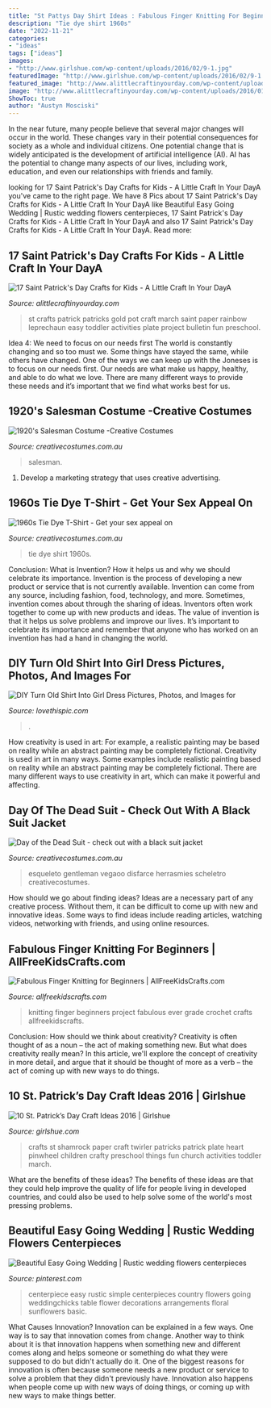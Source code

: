```yaml
---
title: "St Pattys Day Shirt Ideas : Fabulous Finger Knitting For Beginners"
description: "Tie dye shirt 1960s"
date: "2022-11-21"
categories:
- "ideas"
tags: ["ideas"]
images:
- "http://www.girlshue.com/wp-content/uploads/2016/02/9-1.jpg"
featuredImage: "http://www.girlshue.com/wp-content/uploads/2016/02/9-1.jpg"
featured_image: "http://www.alittlecraftinyourday.com/wp-content/uploads/2016/01/4ec2ae1ce3a1eb7e94b8854af5854e00.jpg"
image: "http://www.alittlecraftinyourday.com/wp-content/uploads/2016/01/4ec2ae1ce3a1eb7e94b8854af5854e00.jpg"
ShowToc: true
author: "Austyn Mosciski"
---
```



In the near future, many people believe that several major changes will occur in the world. These changes vary in their potential consequences for society as a whole and individual citizens. One potential change that is widely anticipated is the development of artificial intelligence (AI). AI has the potential to change many aspects of our lives, including work, education, and even our relationships with friends and family.

	

		
looking for 17 Saint Patrick&#039;s Day Crafts for Kids - A Little Craft In Your DayA you've came to the right page. We have 8 Pics about 17 Saint Patrick&#039;s Day Crafts for Kids - A Little Craft In Your DayA like Beautiful Easy Going Wedding | Rustic wedding flowers centerpieces, 17 Saint Patrick&#039;s Day Crafts for Kids - A Little Craft In Your DayA and also 17 Saint Patrick&#039;s Day Crafts for Kids - A Little Craft In Your DayA. Read more:
		
    
## 17 Saint Patrick&#039;s Day Crafts For Kids - A Little Craft In Your DayA

<img loading=lazy src="http://www.alittlecraftinyourday.com/wp-content/uploads/2016/01/4ec2ae1ce3a1eb7e94b8854af5854e00.jpg" onerror="this.onerror=null;this.src='https://tse4.mm.bing.net/th?id=OIP.FdGQiEu0WuySxlnWWn8bygHaMM&amp;pid=15.1';" alt="17 Saint Patrick&#039;s Day Crafts for Kids - A Little Craft In Your DayA">

_Source: alittlecraftinyourday.com_

>st crafts patrick patricks gold pot craft march saint paper rainbow leprechaun easy toddler activities plate project bulletin fun preschool. 

	

Idea 4: We need to focus on our needs first
The world is constantly changing and so too must we. Some things have stayed the same, while others have changed. One of the ways we can keep up with the Joneses is to focus on our needs first. Our needs are what make us happy, healthy, and able to do what we love. There are many different ways to provide these needs and it’s important that we find what works best for us.

    
## 1920&#039;s Salesman Costume -Creative Costumes

<img loading=lazy src="https://www.creativecostumes.com.au/wp-content/uploads/2013/06/1920s-Salesman-Costume.jpg" onerror="this.onerror=null;this.src='https://tse4.mm.bing.net/th?id=OIP.MRwP18ArjK-0FyUVNVuNBQHaLd&amp;pid=15.1';" alt="1920&#039;s Salesman Costume -Creative Costumes">

_Source: creativecostumes.com.au_

>salesman. 

	

1. Develop a marketing strategy that uses creative advertising.

    
## 1960s Tie Dye T-Shirt - Get Your Sex Appeal On

<img loading=lazy src="https://www.creativecostumes.com.au/wp-content/uploads/2020/09/1960s-Tie-Dye-T-Shirt.jpg" onerror="this.onerror=null;this.src='https://tse4.mm.bing.net/th?id=OIP.0H7TcFTFhH2HuqVG3gbwTwHaJ4&amp;pid=15.1';" alt="1960s Tie Dye T-Shirt - Get your sex appeal on">

_Source: creativecostumes.com.au_

>tie dye shirt 1960s. 

	

Conclusion: What is Invention? How it helps us and why we should celebrate its importance.
Invention is the process of developing a new product or service that is not currently available. Invention can come from any source, including fashion, food, technology, and more. Sometimes, invention comes about through the sharing of ideas. Inventors often work together to come up with new products and ideas. The value of invention is that it helps us solve problems and improve our lives. It’s important to celebrate its importance and remember that anyone who has worked on an invention has had a hand in changing the world.

    
## DIY Turn Old Shirt Into Girl Dress Pictures, Photos, And Images For

<img loading=lazy src="http://www.lovethispic.com/uploaded_images/57966-Diy-Turn-Old-Shirt-Into-Girl-Dress.jpg" onerror="this.onerror=null;this.src='https://tse3.mm.bing.net/th?id=OIP.OhK8ZZ_X0WsRc6pmXDioWQHaJ3&amp;pid=15.1';" alt="DIY Turn Old Shirt Into Girl Dress Pictures, Photos, and Images for">

_Source: lovethispic.com_

>. 

	

How creativity is used in art: For example, a realistic painting may be based on reality while an abstract painting may be completely fictional.
Creativity is used in art in many ways. Some examples include realistic painting based on reality while an abstract painting may be completely fictional. There are many different ways to use creativity in art, which can make it powerful and affecting.

    
## Day Of The Dead Suit - Check Out With A Black Suit Jacket

<img loading=lazy src="https://www.creativecostumes.com.au/wp-content/uploads/2020/09/Day-of-the-Dead-Costume-510x680.jpg" onerror="this.onerror=null;this.src='https://tse1.mm.bing.net/th?id=OIP.pe1W5qDZgDiFbLINXjkA1wHaJ4&amp;pid=15.1';" alt="Day of the Dead Suit - check out with a black suit jacket">

_Source: creativecostumes.com.au_

>esqueleto gentleman vegaoo disfarce herrasmies scheletro creativecostumes. 

	

How should we go about finding ideas?
Ideas are a necessary part of any creative process. Without them, it can be difficult to come up with new and innovative ideas. Some ways to find ideas include reading articles, watching videos, networking with friends, and using online resources.

    
## Fabulous Finger Knitting For Beginners | AllFreeKidsCrafts.com

<img loading=lazy src="https://d2droglu4qf8st.cloudfront.net/2017/02/320271/Fabulous-Finger-Knitting-for-Beginners_ExtraLarge900_ID-2112472.jpg?v=2112472" onerror="this.onerror=null;this.src='https://tse2.mm.bing.net/th?id=OIP.hpooP4KFbEZmIVEAblmOgwEsEs&amp;pid=15.1';" alt="Fabulous Finger Knitting for Beginners | AllFreeKidsCrafts.com">

_Source: allfreekidscrafts.com_

>knitting finger beginners project fabulous ever grade crochet crafts allfreekidscrafts. 

	

Conclusion: How should we think about creativity?
Creativity is often thought of as a noun – the act of making something new. But what does creativity really mean? In this article, we'll explore the concept of creativity in more detail, and argue that it should be thought of more as a verb – the act of coming up with new ways to do things.

    
## 10 St. Patrick’s Day Craft Ideas 2016 | Girlshue

<img loading=lazy src="http://www.girlshue.com/wp-content/uploads/2016/02/9-1.jpg" onerror="this.onerror=null;this.src='https://tse3.mm.bing.net/th?id=OIP.MYHWSaMmsFCsPjynjnvq2QHaKX&amp;pid=15.1';" alt="10 St. Patrick’s Day Craft Ideas 2016 | Girlshue">

_Source: girlshue.com_

>crafts st shamrock paper craft twirler patricks patrick plate heart pinwheel children crafty preschool things fun church activities toddler march. 

	

What are the benefits of these ideas?
The benefits of these ideas are that they could help improve the quality of life for people living in developed countries, and could also be used to help solve some of the world's most pressing problems.

    
## Beautiful Easy Going Wedding | Rustic Wedding Flowers Centerpieces

<img loading=lazy src="https://i.pinimg.com/originals/45/94/22/459422e8d07144455a5da2f16ee30874.jpg" onerror="this.onerror=null;this.src='https://tse4.mm.bing.net/th?id=OIP.8BINBlFGyrKCdIMO005UPAHaLI&amp;pid=15.1';" alt="Beautiful Easy Going Wedding | Rustic wedding flowers centerpieces">

_Source: pinterest.com_

>centerpiece easy rustic simple centerpieces country flowers going weddingchicks table flower decorations arrangements floral sunflowers basic. 

	

What Causes Innovation?
Innovation can be explained in a few ways. One way is to say that innovation comes from change. Another way to think about it is that innovation happens when something new and different comes along and helps someone or something do what they were supposed to do but didn't actually do it. 
One of the biggest reasons for innovation is often because someone needs a new product or service to solve a problem that they didn't previously have. Innovation also happens when people come up with new ways of doing things, or coming up with new ways to make things better.

